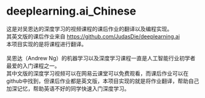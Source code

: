 # deeplearning.ai_Chinese
这是对吴恩达的深度学习的视频课程的课后作业的翻译以及编程实现。<br/>
其英文版的课后作业来自 https://github.com/JudasDie/deeplearning.ai <br/>
本项目实现的是将课程进行翻译。<br>
<br/>
吴恩达（Andrew Ng）的机器学习以及深度学习课程一直是人工智能行业初学者最爱的入门课程之一。<br>
其中文版的深度学习视频可以在网易云课堂可以免费观看，而课后作业可以在github中找到，但课后作业都是英文版，本项目实现的就是将作业翻译，帮助自己加深记忆，帮助英语不好的同学快速入门深度学习。<br>
